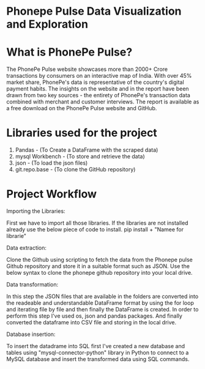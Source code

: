 # Phonepe Pulse Data Visualization and Exploration

# What is PhonePe Pulse?
The PhonePe Pulse website showcases more than 2000+ Crore transactions by consumers on an interactive map of India. With over 45% market share, PhonePe's data is representative of the country's digital payment habits. The insights on the website and in the report have been drawn from two key sources - the entirety of PhonePe's transaction data combined with merchant and customer interviews. The report is available as a free download on the PhonePe Pulse website and GitHub.

# Libraries used for the project

1. Pandas - (To Create a DataFrame with the scraped data)
2. mysql Workbench - (To store and retrieve the data)
3. json - (To load the json files)
4. git.repo.base - (To clone the GitHub repository)

# Project Workflow 

Importing the Libraries:

First we have to import all those libraries. If the libraries are not installed already use the below piece of code to install.
pip install + "Namee for librarie"

Data extraction:

Clone the Github using scripting to fetch the data from the Phonepe pulse Github repository and store it in a suitable format such as JSON. Use the below syntax to clone the phonepe github repository into your local drive.

Data transformation:

In this step the JSON files that are available in the folders are converted into the readeable and understandable DataFrame format by using the for loop and iterating file by file and then finally the DataFrame is created. In order to perform this step I've used os, json and pandas packages. And finally converted the dataframe into CSV file and storing in the local drive.

Database insertion:

To insert the datadrame into SQL first I've created a new database and tables using "mysql-connector-python" library in Python to connect to a MySQL database and insert the transformed data using SQL commands.




